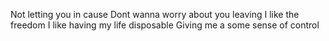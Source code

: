 Not letting you in cause
Dont wanna worry about you leaving
I like the freedom
I like having my life disposable
Giving me a some sense of control